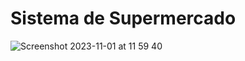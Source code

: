 # Sistema de Supermercado

![Screenshot 2023-11-01 at 11 59 40](https://github.com/hbseixas/supermercado/assets/148393725/63a61e5f-d4e3-4cf6-a9cf-527bf0d55b1a)
